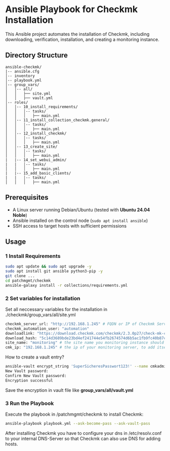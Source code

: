 # Ansible Playbook for Checkmk Installation

This Ansible project automates the installation of Checkmk, including downloading, verification, installation, and creating a monitoring instance.

## Directory Structure

```
ansible-checkmk/
|-- ansible.cfg
│-- inventory
│-- playbook.yml
│-- group_vars/
│   │-- all/
│   │   ├── site.yml
│   │   ├── vault.yml
│-- roles/
│   │-- 10_install_requirements/
│   │   │-- tasks/
│   │   │   ├── main.yml
│   │-- 11_install_collection_checkmk.general/
│   │   │-- tasks/
│   │   │   ├── main.yml
│   │-- 12_install_checkmk/
│   │   │-- tasks/
│   │   │   ├── main.yml
│   │-- 13_create_site/
│   │   │-- tasks/
│   │   │   ├── main.yml
|   |-- 14_set_webui_admin/
|   |   │-- tasks/
│   │   │   ├── main.yml
|   |-- 15_add_basic_clients/
|   |   │-- tasks/
│   │   │   ├── main.yml
```

## Prerequisites

- A Linux server running Debian/Ubuntu (tested with **Ubuntu 24.04 Noble**)
- Ansible installed on the control node (`sudo apt install ansible`)
- SSH access to target hosts with sufficient permissions

## Usage

### 1️ **Install Requirements**

```sh
sudo apt update && sudo apt upgrade -y
sudo apt install git ansible python3-pip -y
git clone ...
cd patchmgmt/checkmk
ansible-galaxy install -r collections/requirements.yml
```

### 2️ **Set variables for installation**

Set all neccessary variables for the installation in ./checkmk/group_vars/all/site.yml

```sh
checkmk_server_url: "http://192.168.1.245" # FQDN or IP of Checkmk Server, include http(s)://
checkmk_automation_user: "automation"
downloadlink: "https://download.checkmk.com/checkmk/2.3.0p27/check-mk-cloud-2.3.0p27_0.noble_amd64.deb" # actual downloadlink of the checkmk version you want to use
download_hash: "5c14d3689bde23bd4ef241744e54fb2674574d6b5ac1fb9fc40b87c8b6f09156" # actual hash value from the download you want to use
site_name: "monitoring" # the site name you monitoring instance should have
cmk_ip: "192.168.1.245" # the ip of your monitoring server, to add itself for monitoring
```

How to create a vault entry?

```sh
ansible-vault encrypt_string 'SuperSicheresPasswort123!' --name cmkadmin_password
New Vault password:
Confirm New Vault password:
Encryption successful
```

Save the encryption in vault file like **group_vars/all/vault.yml**

### 3 **Run the Playbook**

Execute the playbook in /patchmgmt/checkmk to install Checkmk:

```sh
ansible-playbook playbook.yml --ask-become-pass --ask-vault-pass
```

After installing Checkmk you have to configure your dns in /etc/resolv.conf to your internal DNS-Server so that Checkmk can also use DNS for adding hosts.
